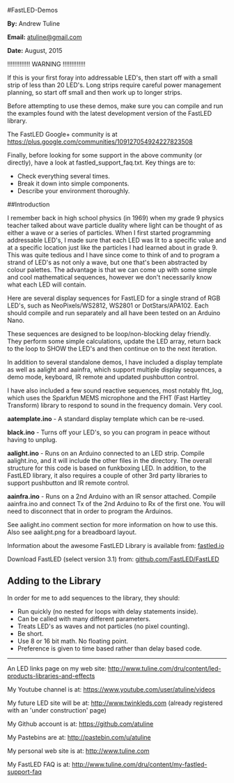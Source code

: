 #FastLED-Demos


**By:** Andrew Tuline

**Email:** atuline@gmail.com

**Date:** August, 2015

!!!!!!!!!!!!! WARNING !!!!!!!!!!!!!


If this is your first foray into addressable LED's, then start off with a small strip of less than 20 LED's. Long strips require careful power management planning, so start off small and then work up to longer strips.

Before attempting to use these demos, make sure you can compile and run the examples found with the latest development version of the FastLED library.

The FastLED Google+ community is at https://plus.google.com/communities/109127054924227823508

Finally, before looking for some support in the above community (or directly), have a look at fastled_support_faq.txt. Key things are to:

- Check everything several times.
- Break it down into simple components.
- Describe your environment thoroughly.


##Introduction

I remember back in high school physics (in 1969) when my grade 9 physics teacher talked about wave particle duality where light can be thought of as either a wave or a series of particles.  When I first started programming addressable LED's, I made sure that each LED was lit to a specific value and at a specific location just like the particles I had learned about in grade 9. This was quite tedious and I have since come to think of and to program a strand of LED's as not only a wave, but one that's been abstracted by colour palettes. The advantage is that we can come up with some simple and cool mathematical sequences, however we don't necessarily know what each LED will contain.

Here are several display sequences for FastLED for a single strand of RGB LED's, such as NeoPixels/WS2812, WS2801 or DotStars/APA102. Each should compile and run separately and all have been tested on an Arduino Nano.

These sequences are designed to be loop/non-blocking delay friendly. They perform some simple calculations, update the LED array, return back to the loop to SHOW the LED's and then continue on to the next iteration.

In addition to several standalone demos, I have included a display template as well as aalight and aainfra, which support multiple display sequences, a demo mode, keyboard, IR remote and updated pushbutton control.

I have also included a few sound reactive sequences, most notably fht_log, which uses the Sparkfun MEMS microphone and the FHT (Fast Hartley Transform) library to respond to sound in the frequency domain. Very cool.



**aatemplate.ino** - A standard display template which can be re-used.

**black.ino** - Turns off your LED's, so you can program in peace without having to unplug.

**aalight.ino** - Runs on an Arduino connected to an LED strip. Compile aalight.ino, and it will include the other files in the directory. The overall structure for this code is based on funkboxing LED. In addition, to the FastLED library, it also requires a couple of other 3rd party libraries to support pushbutton and IR remote control.

**aainfra.ino** - Runs on a 2nd Arduino with an IR sensor attached. Compile aainfra.ino and connect Tx of the 2nd Arduino to Rx of the first one. You will need to disconnect that in order to program the Arduinos.

See aalight.ino comment section for more information on how to use this. Also see aalight.png for a breadboard layout.


Information about the awesome FastLED Library is available from: [fastled.io](http://fastled.io/)

Download FastLED (select version 3.1) from: [github.com/FastLED/FastLED](https://github.com/FastLED/FastLED)


## Adding to the Library

In order for me to add sequences to the library, they should:

* Run quickly (no nested for loops with delay statements inside).
* Can be called with many different parameters.
* Treats LED's as waves and not particles (no pixel counting).
* Be short.
* Use 8 or 16 bit math. No floating point.
* Preference is given to time based rather than delay based code.

----------------------------------------------------------


An LED links page on my web site:       http://www.tuline.com/dru/content/led-products-libraries-and-effects

My Youtube channel is at:               https://www.youtube.com/user/atuline/videos

My future LED site will be at:          http://www.twinkleds.com  (already registered with an 'under construction' page)

My Github account is at:                https://github.com/atuline

My Pastebins are at:                    http://pastebin.com/u/atuline

My personal web site is at:             http://www.tuline.com

My FastLED FAQ is at:                   http://www.tuline.com/dru/content/my-fastled-support-faq
